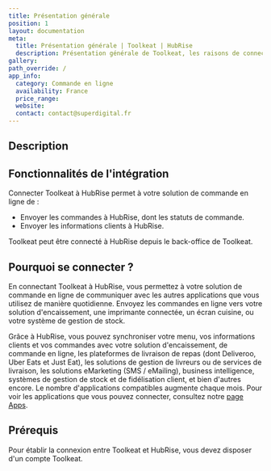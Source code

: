 ```yaml
---
title: Présentation générale
position: 1
layout: documentation
meta:
  title: Présentation générale | Toolkeat | HubRise
  description: Présentation générale de Toolkeat, les raisons de connecter votre solution de commande en ligne à HubRise et liste des fonctionnalités de l'intégration avec HubRise.
gallery:
path_override: /
app_info:
  category: Commande en ligne
  availability: France
  price_range:
  website:
  contact: contact@superdigital.fr
---
```


## Description

## Fonctionnalités de l'intégration

Connecter Toolkeat à HubRise permet à votre solution de commande en ligne de :

- Envoyer les commandes à HubRise, dont les statuts de commande.
- Envoyer les informations clients à HubRise.

Toolkeat peut être connecté à HubRise depuis le back-office de Toolkeat.

## Pourquoi se connecter ?

En connectant Toolkeat à HubRise, vous permettez à votre solution de commande en ligne de communiquer avec les autres applications que vous utilisez de manière quotidienne. Envoyez les commandes en ligne vers votre solution d'encaissement, une imprimante connectée, un écran cuisine, ou votre système de gestion de stock.

Grâce à HubRise, vous pouvez synchroniser votre menu, vos informations clients et vos commandes avec votre solution d'encaissement, de commande en ligne, les plateformes de livraison de repas (dont Deliveroo, Uber Eats et Just Eat), les solutions de gestion de livreurs ou de services de livraison, les solutions eMarketing (SMS / eMailing), business intelligence, systèmes de gestion de stock et de fidélisation client, et bien d'autres encore. Le nombre d'applications compatibles augmente chaque mois. Pour voir les applications que vous pouvez connecter, consultez notre [page Apps](/apps).

## Prérequis

Pour établir la connexion entre Toolkeat et HubRise, vous devez disposer d'un compte Toolkeat.
